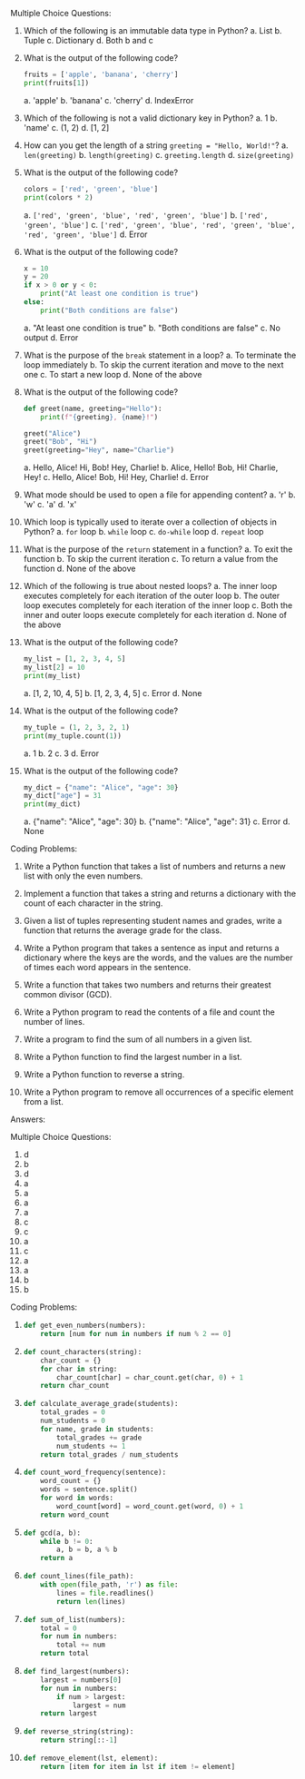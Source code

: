 Multiple Choice Questions:

1. Which of the following is an immutable data type in Python?
   a. List
   b. Tuple
   c. Dictionary
   d. Both b and c

2. What is the output of the following code?
   ```python
   fruits = ['apple', 'banana', 'cherry']
   print(fruits[1])
   ```
   a. 'apple'
   b. 'banana'
   c. 'cherry'
   d. IndexError

3. Which of the following is not a valid dictionary key in Python?
   a. 1
   b. 'name'
   c. (1, 2)
   d. [1, 2]

4. How can you get the length of a string `greeting = "Hello, World!"`?
   a. `len(greeting)`
   b. `length(greeting)`
   c. `greeting.length`
   d. `size(greeting)`

5. What is the output of the following code?
   ```python
   colors = ['red', 'green', 'blue']
   print(colors * 2)
   ```
   a. `['red', 'green', 'blue', 'red', 'green', 'blue']`
   b. `['red', 'green', 'blue']`
   c. `['red', 'green', 'blue', 'red', 'green', 'blue', 'red', 'green', 'blue']`
   d. Error

6. What is the output of the following code?
   ```python
   x = 10
   y = 20
   if x > 0 or y < 0:
       print("At least one condition is true")
   else:
       print("Both conditions are false")
   ```
   a. "At least one condition is true"
   b. "Both conditions are false"
   c. No output
   d. Error

7. What is the purpose of the `break` statement in a loop?
   a. To terminate the loop immediately
   b. To skip the current iteration and move to the next one
   c. To start a new loop
   d. None of the above

8. What is the output of the following code?
   ```python
   def greet(name, greeting="Hello"):
       print(f"{greeting}, {name}!")

   greet("Alice")
   greet("Bob", "Hi")
   greet(greeting="Hey", name="Charlie")
   ```
   a. Hello, Alice!
      Hi, Bob!
      Hey, Charlie!
   b. Alice, Hello!
      Bob, Hi!
      Charlie, Hey!
   c. Hello, Alice!
      Bob, Hi!
      Hey, Charlie!
   d. Error

9. What mode should be used to open a file for appending content?
   a. 'r'
   b. 'w'
   c. 'a'
   d. 'x'

10. Which loop is typically used to iterate over a collection of objects in Python?
    a. `for` loop
    b. `while` loop
    c. `do-while` loop
    d. `repeat` loop

11. What is the purpose of the `return` statement in a function?
    a. To exit the function
    b. To skip the current iteration
    c. To return a value from the function
    d. None of the above

12. Which of the following is true about nested loops?
    a. The inner loop executes completely for each iteration of the outer loop
    b. The outer loop executes completely for each iteration of the inner loop
    c. Both the inner and outer loops execute completely for each iteration
    d. None of the above

13. What is the output of the following code?
    ```python
    my_list = [1, 2, 3, 4, 5]
    my_list[2] = 10
    print(my_list)
    ```
    a. [1, 2, 10, 4, 5]
    b. [1, 2, 3, 4, 5]
    c. Error
    d. None

14. What is the output of the following code?
    ```python
    my_tuple = (1, 2, 3, 2, 1)
    print(my_tuple.count(1))
    ```
    a. 1
    b. 2
    c. 3
    d. Error

15. What is the output of the following code?
    ```python
    my_dict = {"name": "Alice", "age": 30}
    my_dict["age"] = 31
    print(my_dict)
    ```
    a. {"name": "Alice", "age": 30}
    b. {"name": "Alice", "age": 31}
    c. Error
    d. None

Coding Problems:

1. Write a Python function that takes a list of numbers and returns a new list with only the even numbers.

2. Implement a function that takes a string and returns a dictionary with the count of each character in the string.

3. Given a list of tuples representing student names and grades, write a function that returns the average grade for the class.

4. Write a Python program that takes a sentence as input and returns a dictionary where the keys are the words, and the values are the number of times each word appears in the sentence.

5. Write a function that takes two numbers and returns their greatest common divisor (GCD).

6. Write a Python program to read the contents of a file and count the number of lines.

7. Write a program to find the sum of all numbers in a given list.

8. Write a Python function to find the largest number in a list.

9. Write a Python function to reverse a string.

10. Write a Python program to remove all occurrences of a specific element from a list.

Answers:

Multiple Choice Questions:

1. d
2. b
3. d
4. a
5. a
6. a
7. a
8. c
9. c
10. a
11. c
12. a
13. a
14. b
15. b

Coding Problems:

1. ```python
   def get_even_numbers(numbers):
       return [num for num in numbers if num % 2 == 0]
   ```

2. ```python
   def count_characters(string):
       char_count = {}
       for char in string:
           char_count[char] = char_count.get(char, 0) + 1
       return char_count
   ```

3. ```python
   def calculate_average_grade(students):
       total_grades = 0
       num_students = 0
       for name, grade in students:
           total_grades += grade
           num_students += 1
       return total_grades / num_students
   ```

4. ```python
   def count_word_frequency(sentence):
       word_count = {}
       words = sentence.split()
       for word in words:
           word_count[word] = word_count.get(word, 0) + 1
       return word_count
   ```

5. ```python
   def gcd(a, b):
       while b != 0:
           a, b = b, a % b
       return a
   ```

6. ```python
   def count_lines(file_path):
       with open(file_path, 'r') as file:
           lines = file.readlines()
           return len(lines)
   ```

7. ```python
   def sum_of_list(numbers):
       total = 0
       for num in numbers:
           total += num
       return total
   ```

8. ```python
   def find_largest(numbers):
       largest = numbers[0]
       for num in numbers:
           if num > largest:
               largest = num
       return largest
   ```

9. ```python
   def reverse_string(string):
       return string[::-1]
   ```

10. ```python
    def remove_element(lst, element):
        return [item for item in lst if item != element]
    ```
